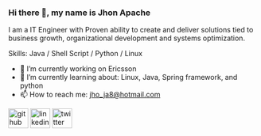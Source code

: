 ### Hi there 👋, my name is Jhon Apache
I am a IT Engineer with Proven ability to create and deliver solutions tied to business growth, organizational development and systems optimization.

Skills: Java / Shell Script / Python / Linux

- 🔭 I’m currently working on Ericsson 
- 🌱 I’m currently learning about: Linux, Java, Spring framework, and python
- 📫 How to reach me: jho_ja8@hotmail.com 


[<img src='https://cdn.jsdelivr.net/npm/simple-icons@3.0.1/icons/github.svg' alt='github' height='40'>](https://github.com/jjapachehe)  [<img src='https://cdn.jsdelivr.net/npm/simple-icons@3.0.1/icons/linkedin.svg' alt='linkedin' height='40'>](https://www.linkedin.com/in/https://www.linkedin.com/in/jhon-jairo-apache-hernandez-aa233053//)  [<img src='https://cdn.jsdelivr.net/npm/simple-icons@3.0.1/icons/twitter.svg' alt='twitter' height='40'>](https://twitter.com/https://twitter.com/jjapache)  
